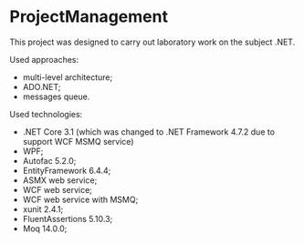 # ProjectManagement

This project was designed to carry out laboratory work on the subject .NET. 

Used approaches: 
- multi-level architecture;
- ADO.NET;
- messages queue.

Used technologies:
- .NET Core 3.1 (which was changed to .NET Framework 4.7.2 due to support WCF MSMQ service)
- WPF;
- Autofac 5.2.0;
- EntityFramework 6.4.4;
- ASMX web service;
- WCF web service;
- WCF web service with MSMQ;
- xunit 2.4.1;
- FluentAssertions 5.10.3;
- Moq 14.0.0;
